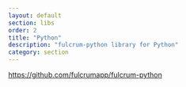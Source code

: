 ```yaml
---
layout: default
section: libs
order: 2
title: "Python"
description: "fulcrum-python library for Python"
category: section
---
```


https://github.com/fulcrumapp/fulcrum-python
